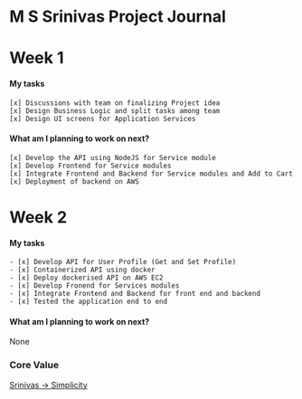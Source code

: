 # M S Srinivas Project Journal

# Week 1

#### My tasks

    [x] Discussions with team on finalizing Project idea
    [x] Design Business Logic and split tasks among team
    [x] Design UI screens for Application Services
    
#### What am I planning to work on next?

    [x] Develop the API using NodeJS for Service module
    [x] Develop Frontend for Service modules
    [x] Integrate Frontend and Backend for Service modules and Add to Cart
    [x] Deployment of backend on AWS
    
    
# Week 2

#### My tasks 
    - [x] Develop API for User Profile (Get and Set Profile)
    - [x] Containerized API using docker
    - [x] Deploy dockerised API on AWS EC2
    - [x] Develop Fronend for Services modules
    - [x] Integrate Frontend and Backend for front end and backend
    - [x] Tested the application end to end

    
#### What am I planning to work on next?

None 


### Core Value

[Srinivas -> Simplicity](https://github.com/mssrinivas/PayPerView/blob/master/XP%20Core%20Values/Simplicity.md)  
